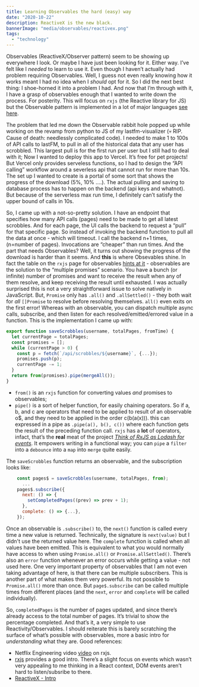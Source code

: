 ```yaml
---
title: Learning Observables the hard (easy) way 
date: "2020-10-22"
description: ReactiveX is the new black.
bannerImage: "media/observables/reactivex.png"
tags:
  - "technology"
---
```


Observables (ReactiveX/Observer pattern) seem to be showing up everywhere I look. Or maybe I have just been looking for it. Either way. I’ve felt like I *needed* to learn to use it. Even though I haven’t actually had problem requiring Observables. Well, I guess not even really knowing how it works meant I had no idea when I *should* opt for it. So I did the next best thing: I shoe-horned it into a problem I had. And now that I’m through with it, I have a grasp of observables enough that I wanted to write down the process. For posterity. This will focus on `rxjs`  (the Reactive library for JS) but the Observable pattern is implemented in a lot of major languages [see here](http://reactivex.io/).

The problem that led me down the Observable rabbit hole popped up while working on the revamp from python to JS of my lastfm-visualizer (💀 RIP. Cause of death: needlessly complicated code). I needed to make 1 to 100s of API calls to lastFM, to pull in all of the historical data that any user has scrobbled. This largest pull is for the first run per user but I still had to deal with it; Now I wanted to deploy this app to Vercel. It’s free for pet projects! But Vercel only provides serveless functions, so I had to design the “API calling” workflow around a severless api that cannot run for more than 10s. The set up I wanted to create is a portal of some sort that shows the progress of the download (5%, 10% ….).
The actual pulling and saving to database process has to happen on the backend (api keys and whatnot). But because of the serverless max run time, I definitely can’t satisfy the upper bound of calls in 10s. 

So, I came up with a not-so-pretty solution. I have an endpoint that specifies how many API calls (pages) need to be made to get all latest scrobbles. And for each page, the UI calls the backend to request a “pull” for that specific page. So instead of invoking the backend function to pull all the data at once - which will timeout. I call the backend n+1 times, (n=number of pages). Invocations are “cheaper” than run times. And the part that needs Observables? Well, it turns out showing the progress of the download is harder than it seems. 
And **this** is where Obsevables shine. In fact the table on the `rxjs`  page for observables [hints at it](https://rxjs-dev.firebaseapp.com/guide/observable) - observables are the solution to the “multiple promises” scenario. You have a bunch (or infinite) number of promises and want to receive the result when any of them resolve, and keep receiving the result until exhausted.
I was actually surprised this is not a very straightforward issue to solve natively in JavaScript. But, `Promise` only has `.all()` and `.allSettled()`  - they both wait for  *all* `[]Promise` to resolve before resolving themselves.  `all()` even exits on the first error!
Whereas with an observable, you can dispatch multiple async calls, subscribe, and then listen for each resolved/emitted/errored value in a function.
This is the implementation I came up with: 
```javascript
export function saveScrobbles(username, totalPages, fromTime) {
  let currentPage = totalPages;
  const promises = [];
  while (currentPage > 0) {
    const p = fetch(`/api/scrobbles/${username}`, {...});
    promises.push(p);
    currentPage -= 1;
  }
  return from(promises).pipe(mergeAll());
}
```

- `from()` is an `rxjs` function for converting values *and* promises to observables;
- `pipe()` is a sort of helper function, for easily chaining operators. So if a, b, and c are operators that need to be applied to result of an observable o$, and they need to be applied in the order  c(b(a(x))). this can expressed in a pipe as  `.pipe(a(), b(), c())` where each function gets the result of the preceding function call. `rxjs` has a **lot** of operators, infact, that’s the **real** meat of the project  *[Think of RxJS as Lodash for events](https://rxjs-dev.firebaseapp.com/guide/overview)*. It empowers writing in a functional way; you can `pipe` a `filter` into a `debounce` into a `map` into `merge` quite easily.

The `saveScrobbles` function returns an observable, and the subscription looks like:
```javascript
    const pages$ = saveScrobbles(username, totalPages, from);
	  ...
    pages$.subscribe({
      next: () => {
        setCompletedPages((prev) => prev + 1);
      },
      complete: () => {...},
    });
```

Once an observable is `.subscribe()` to, the `next()` function is called every time a new value is returned. Technically, the signature is `next(value)` but I didn't use the returned value here.
The `complete` function is called when all values have been emitted. This is equivalent to what you would normally have access to when using `Promise.all()` or `Promise.allSettled()`. 
There’s also an `error` function whenever an error occurs while getting a value - not used here.
One very important property of observables that I am not even taking advantage of here, is that there can be multiple subscribers. This is another part of what makes them very powerful. Its not possible to `Promise.all()` more than once. But `page$.subscribe` can be called multiple times from different places (and the `next`, `error` and `complete`  will be called individually).

So, `completedPages` is the number of pages updated, and since there’s already access to the total number of pages. It’s trivial to show the percentage completed.
And that’s it, a very simple to use Reactivity/Observables.
I should reiterate this is barely scratching the surface of what’s possible with observables, more a basic intro for *understanding* what they are.
Good references:
- Netflix Engineering video [video](https://www.youtube.com/watch?v=AslncyG8whg) on rxjs.
- [rxjs](https://rxjs-dev.firebaseapp.com/guide/overview) provides a good intro. There’s a slight focus on events which wasn’t very appealing to me thinking in a React context, DOM events aren’t hard to listen/subsribe to there. 
- [ReactiveX - Intro](http://reactivex.io/intro.html)